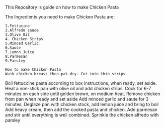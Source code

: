 This Repository is guide on how to make Chicken Pasta

The Ingredients you need to make Chicken Pasta are:

    1.Fettucine
    2.Alfredo sauce
    3.Olive Oil
    4. Chicken Strips
    5.Minced Garlic
    6.Saute
    7.Lemon Juice
    8.Parmesan
    9.Parsley

    How to make Chicken Pasta
    Wash chicken breast then pat dry. Cut into thin strips
Boil fettuccine pasta according to box instructions, when ready, set aside.
Heat a non-stick pan with olive oil and add chicken strips. 
Cook for 6-7 minutes on each side until golden brown, on medium heat. 
Remove chicken from pan when ready and set aside
Add minced garlic and saute for 3 minutes. 
Deglaze pan with chicken stock, add lemon juice and bring to boil
Add heavy cream, then add the cooked pasta and chicken.
Add parmesan and stir until everything is well combined.
Sprinkle the chicken alfredo with parsley
